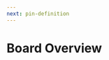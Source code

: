 ```yaml
---
next: pin-definition
---
```


# Board Overview

<rk-img
  src="/assets/images/datasheet/rak8212/top-view.jpg"
  width="45%"
  figure-number="1"
  caption="RAK8212 iTracker Pro Top View"
/>

<rk-img
  src="/assets/images/datasheet/rak8212/bottom-view.jpg"
  width="45%"
  figure-number="2"
  caption="RAK8212 iTracker Pro Bottom View"
/>


